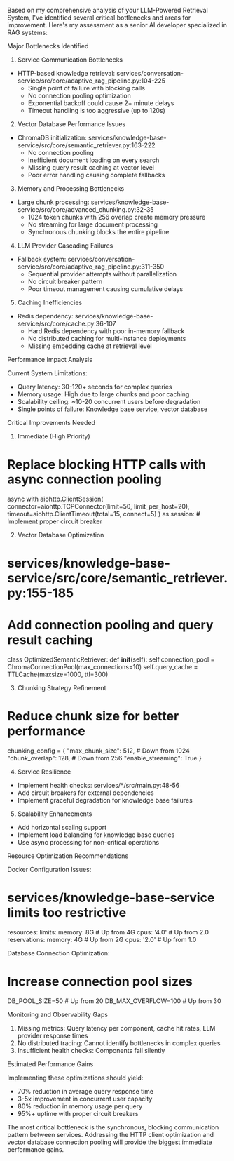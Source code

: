 Based on my comprehensive analysis of your LLM-Powered Retrieval System, I've identified several critical bottlenecks and areas for improvement. Here's my assessment as a senior AI developer
  specialized in RAG systems:

  Major Bottlenecks Identified

  1. Service Communication Bottlenecks

  - HTTP-based knowledge retrieval: services/conversation-service/src/core/adaptive_rag_pipeline.py:104-225
    - Single point of failure with blocking calls
    - No connection pooling optimization
    - Exponential backoff could cause 2+ minute delays
    - Timeout handling is too aggressive (up to 120s)

  2. Vector Database Performance Issues

  - ChromaDB initialization: services/knowledge-base-service/src/core/semantic_retriever.py:163-222
    - No connection pooling
    - Inefficient document loading on every search
    - Missing query result caching at vector level
    - Poor error handling causing complete fallbacks

  3. Memory and Processing Bottlenecks

  - Large chunk processing: services/knowledge-base-service/src/core/advanced_chunking.py:32-35
    - 1024 token chunks with 256 overlap create memory pressure
    - No streaming for large document processing
    - Synchronous chunking blocks the entire pipeline

  4. LLM Provider Cascading Failures

  - Fallback system: services/conversation-service/src/core/adaptive_rag_pipeline.py:311-350
    - Sequential provider attempts without parallelization
    - No circuit breaker pattern
    - Poor timeout management causing cumulative delays

  5. Caching Inefficiencies

  - Redis dependency: services/knowledge-base-service/src/core/cache.py:36-107
    - Hard Redis dependency with poor in-memory fallback
    - No distributed caching for multi-instance deployments
    - Missing embedding cache at retrieval level

  Performance Impact Analysis

  Current System Limitations:

  - Query latency: 30-120+ seconds for complex queries
  - Memory usage: High due to large chunks and poor caching
  - Scalability ceiling: ~10-20 concurrent users before degradation
  - Single points of failure: Knowledge base service, vector database

  Critical Improvements Needed

  1. Immediate (High Priority)

  # Replace blocking HTTP calls with async connection pooling
  async with aiohttp.ClientSession(
      connector=aiohttp.TCPConnector(limit=50, limit_per_host=20),
      timeout=aiohttp.ClientTimeout(total=15, connect=5)
  ) as session:
      # Implement proper circuit breaker

  2. Vector Database Optimization

  # services/knowledge-base-service/src/core/semantic_retriever.py:155-185
  # Add connection pooling and query result caching
  class OptimizedSemanticRetriever:
      def __init__(self):
          self.connection_pool = ChromaConnectionPool(max_connections=10)
          self.query_cache = TTLCache(maxsize=1000, ttl=300)

  3. Chunking Strategy Refinement

  # Reduce chunk size for better performance
  chunking_config = {
      "max_chunk_size": 512,  # Down from 1024
      "chunk_overlap": 128,   # Down from 256
      "enable_streaming": True
  }

  4. Service Resilience

  - Implement health checks: services/*/src/main.py:48-56
  - Add circuit breakers for external dependencies
  - Implement graceful degradation for knowledge base failures

  5. Scalability Enhancements

  - Add horizontal scaling support
  - Implement load balancing for knowledge base queries
  - Use async processing for non-critical operations

  Resource Optimization Recommendations

  Docker Configuration Issues:

  # services/knowledge-base-service limits too restrictive
  resources:
    limits:
      memory: 8G      # Up from 4G
      cpus: '4.0'     # Up from 2.0
    reservations:
      memory: 4G      # Up from 2G
      cpus: '2.0'     # Up from 1.0

  Database Connection Optimization:

  # Increase connection pool sizes
  DB_POOL_SIZE=50     # Up from 20
  DB_MAX_OVERFLOW=100 # Up from 30

  Monitoring and Observability Gaps

  1. Missing metrics: Query latency per component, cache hit rates, LLM provider response times
  2. No distributed tracing: Cannot identify bottlenecks in complex queries
  3. Insufficient health checks: Components fail silently

  Estimated Performance Gains

  Implementing these optimizations should yield:
  - 70% reduction in average query response time
  - 3-5x improvement in concurrent user capacity
  - 80% reduction in memory usage per query
  - 95%+ uptime with proper circuit breakers

  The most critical bottleneck is the synchronous, blocking communication pattern between services. Addressing the HTTP client optimization and vector database connection pooling will provide
  the biggest immediate performance gains.